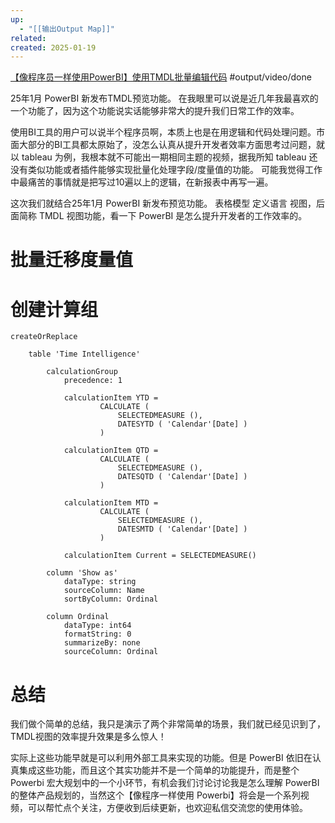 ```yaml
---
up:
  - "[[输出Output Map]]"
related: 
created: 2025-01-19
---
```


[【像程序员一样使用PowerBI】使用TMDL批量编辑代码](https://www.bilibili.com/video/BV1r5w6ekEG3/?spm_id_from=333.999.0.0&vd_source=6d4ef5f8b8b73d69ea854cb9321a50ac)
#output/video/done 



25年1月 PowerBI 新发布TMDL预览功能。 在我眼里可以说是近几年我最喜欢的一个功能了，因为这个功能说实话能够非常大的提升我们日常工作的效率。

使用BI工具的用户可以说半个程序员啊，本质上也是在用逻辑和代码处理问题。市面大部分的BI工具都太原始了，没怎么认真从提升开发者效率方面思考过问题，就以 tableau 为例，我根本就不可能出一期相同主题的视频，据我所知 tableau 还没有类似功能或者插件能够实现批量化处理字段/度量值的功能。 可能我觉得工作中最痛苦的事情就是把写过10遍以上的逻辑，在新报表中再写一遍。 

这次我们就结合25年1月 PowerBI 新发布预览功能。 表格模型 定义语言 视图，后面简称 TMDL 视图功能，看一下 PowerBI 是怎么提升开发者的工作效率的。




# 批量迁移度量值





# 创建计算组

```
createOrReplace

    table 'Time Intelligence'      

        calculationGroup
            precedence: 1

            calculationItem YTD =
                    CALCULATE (
                        SELECTEDMEASURE (),
                        DATESYTD ( 'Calendar'[Date] )
                    )

            calculationItem QTD =
                    CALCULATE (
                        SELECTEDMEASURE (),
                        DATESQTD ( 'Calendar'[Date] )
                    )

            calculationItem MTD =
                    CALCULATE (
                        SELECTEDMEASURE (),
                        DATESMTD ( 'Calendar'[Date] )
                    )

            calculationItem Current = SELECTEDMEASURE()

        column 'Show as'
            dataType: string                        
            sourceColumn: Name
            sortByColumn: Ordinal          

        column Ordinal
            dataType: int64
            formatString: 0        
            summarizeBy: none
            sourceColumn: Ordinal
```


# 总结


我们做个简单的总结，我只是演示了两个非常简单的场景，我们就已经见识到了，TMDL视图的效率提升效果是多么惊人！

实际上这些功能早就是可以利用外部工具来实现的功能。但是 PowerBI 依旧在认真集成这些功能，而且这个其实功能并不是一个简单的功能提升，而是整个 Powerbi 宏大规划中的一个小环节，有机会我们讨论讨论我是怎么理解 PowerBI 的整体产品规划的，当然这个【像程序一样使用 Powerbi】将会是一个系列视频，可以帮忙点个关注，方便收到后续更新，也欢迎私信交流您的使用体验。

